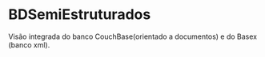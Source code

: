 # BDSemiEstruturados

Visão integrada do banco CouchBase(orientado a documentos) e do Basex (banco xml).
